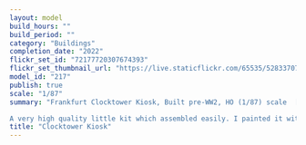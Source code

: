```yaml
---
layout: model
build_hours: ""
build_period: ""
category: "Buildings"
completion_date: "2022"
flickr_set_id: "72177720307674393"
flickr_set_thumbnail_url: "https://live.staticflickr.com/65535/52833707658_652d73fd18_m.jpg"
model_id: "217"
publish: true
scale: "1/87"
summary: "Frankfurt Clocktower Kiosk, Built pre-WW2, HO (1/87) scale  [Built 2022]

A very high quality little kit which assembled easily. I painted it with enamels and laminated the clock faces with clear plastic film to simulate glass."
title: "Clocktower Kiosk"
---
```



